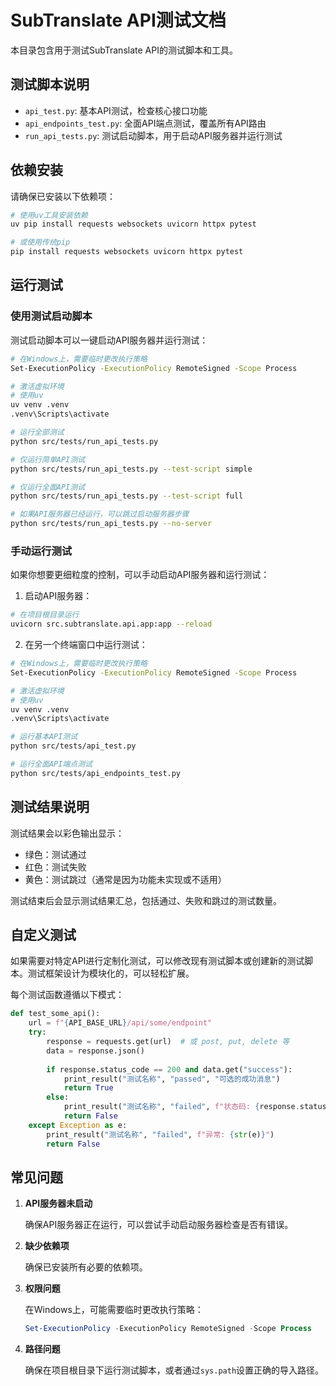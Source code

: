 # SubTranslate API测试文档

本目录包含用于测试SubTranslate API的测试脚本和工具。

## 测试脚本说明

- `api_test.py`: 基本API测试，检查核心接口功能
- `api_endpoints_test.py`: 全面API端点测试，覆盖所有API路由
- `run_api_tests.py`: 测试启动脚本，用于启动API服务器并运行测试

## 依赖安装

请确保已安装以下依赖项：

```bash
# 使用uv工具安装依赖
uv pip install requests websockets uvicorn httpx pytest

# 或使用传统pip
pip install requests websockets uvicorn httpx pytest
```

## 运行测试

### 使用测试启动脚本

测试启动脚本可以一键启动API服务器并运行测试：

```bash
# 在Windows上，需要临时更改执行策略
Set-ExecutionPolicy -ExecutionPolicy RemoteSigned -Scope Process

# 激活虚拟环境
# 使用uv
uv venv .venv
.venv\Scripts\activate 

# 运行全部测试
python src/tests/run_api_tests.py

# 仅运行简单API测试
python src/tests/run_api_tests.py --test-script simple

# 仅运行全面API测试
python src/tests/run_api_tests.py --test-script full

# 如果API服务器已经运行，可以跳过启动服务器步骤
python src/tests/run_api_tests.py --no-server
```

### 手动运行测试

如果你想要更细粒度的控制，可以手动启动API服务器和运行测试：

1. 启动API服务器：

```bash
# 在项目根目录运行
uvicorn src.subtranslate.api.app:app --reload
```

2. 在另一个终端窗口中运行测试：

```bash
# 在Windows上，需要临时更改执行策略
Set-ExecutionPolicy -ExecutionPolicy RemoteSigned -Scope Process

# 激活虚拟环境
# 使用uv
uv venv .venv
.venv\Scripts\activate 

# 运行基本API测试
python src/tests/api_test.py

# 运行全面API端点测试
python src/tests/api_endpoints_test.py
```

## 测试结果说明

测试结果会以彩色输出显示：

- 绿色：测试通过
- 红色：测试失败
- 黄色：测试跳过（通常是因为功能未实现或不适用）

测试结束后会显示测试结果汇总，包括通过、失败和跳过的测试数量。

## 自定义测试

如果需要对特定API进行定制化测试，可以修改现有测试脚本或创建新的测试脚本。测试框架设计为模块化的，可以轻松扩展。

每个测试函数遵循以下模式：

```python
def test_some_api():
    url = f"{API_BASE_URL}/api/some/endpoint"
    try:
        response = requests.get(url)  # 或 post, put, delete 等
        data = response.json()
        
        if response.status_code == 200 and data.get("success"):
            print_result("测试名称", "passed", "可选的成功消息")
            return True
        else:
            print_result("测试名称", "failed", f"状态码: {response.status_code}, 响应: {data}")
            return False
    except Exception as e:
        print_result("测试名称", "failed", f"异常: {str(e)}")
        return False
```

## 常见问题

1. **API服务器未启动**
   
   确保API服务器正在运行，可以尝试手动启动服务器检查是否有错误。

2. **缺少依赖项**
   
   确保已安装所有必要的依赖项。

3. **权限问题**
   
   在Windows上，可能需要临时更改执行策略：
   ```powershell
   Set-ExecutionPolicy -ExecutionPolicy RemoteSigned -Scope Process
   ```

4. **路径问题**
   
   确保在项目根目录下运行测试脚本，或者通过`sys.path`设置正确的导入路径。 
